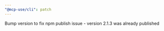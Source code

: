 ```yaml
---
"@mcp-use/cli": patch
---
```


Bump version to fix npm publish issue - version 2.1.3 was already published

